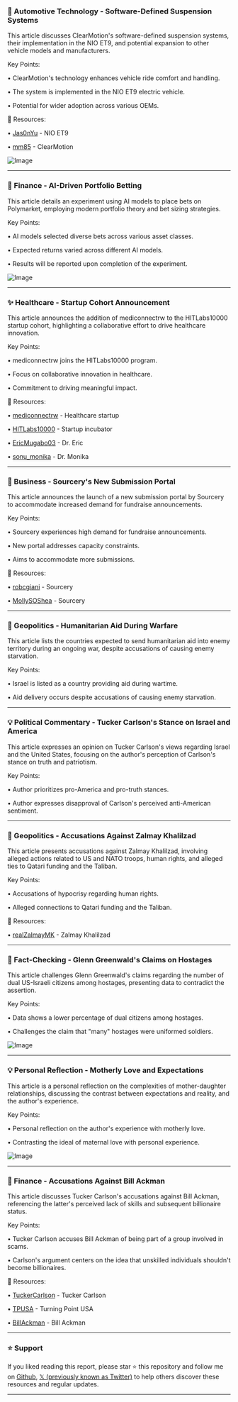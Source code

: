 ### 🤖 Automotive Technology - Software-Defined Suspension Systems

This article discusses ClearMotion's software-defined suspension systems, their implementation in the NIO ET9, and potential expansion to other vehicle models and manufacturers.

Key Points:

•  ClearMotion's technology enhances vehicle ride comfort and handling.


•  The system is implemented in the NIO ET9 electric vehicle.


•  Potential for wider adoption across various OEMs.


🔗 Resources:

• [Jas0nYu](https://x.com/Jas0nYu) - NIO ET9


• [mm85](https://x.com/_mm85) - ClearMotion


![Image](https://pbs.twimg.com/media/GvuPzysWwAAQff5?format=jpg&name=small)


---
### 🤖 Finance - AI-Driven Portfolio Betting

This article details an experiment using AI models to place bets on Polymarket, employing modern portfolio theory and bet sizing strategies.

Key Points:

•  AI models selected diverse bets across various asset classes.


•  Expected returns varied across different AI models.


•  Results will be reported upon completion of the experiment.


![Image](https://pbs.twimg.com/media/GvtI4ZRaQAAXW5h?format=jpg&name=small)

---
### ✨ Healthcare - Startup Cohort Announcement

This article announces the addition of mediconnectrw to the HITLabs10000 startup cohort, highlighting a collaborative effort to drive healthcare innovation.

Key Points:

•  mediconnectrw joins the HITLabs10000 program.


•  Focus on collaborative innovation in healthcare.


•  Commitment to driving meaningful impact.


🔗 Resources:

• [mediconnectrw](https://x.com/mediconnectrw) - Healthcare startup


• [HITLabs10000](https://x.com/HITLabs10000) - Startup incubator


• [EricMugabo03](https://x.com/EricMugabo03) - Dr. Eric


• [sonu_monika](https://x.com/sonu_monika) - Dr. Monika


---
### 🚀 Business - Sourcery's New Submission Portal

This article announces the launch of a new submission portal by Sourcery to accommodate increased demand for fundraise announcements.

Key Points:

•  Sourcery experiences high demand for fundraise announcements.


•  New portal addresses capacity constraints.


•  Aims to accommodate more submissions.


🔗 Resources:

• [robcgiani](https://x.com/robcgiani) - Sourcery


• [MollySOShea](https://x.com/MollySOShea) - Sourcery


---
### 🤖 Geopolitics - Humanitarian Aid During Warfare

This article lists the countries expected to send humanitarian aid into enemy territory during an ongoing war, despite accusations of causing enemy starvation.

Key Points:

•  Israel is listed as a country providing aid during wartime.


•  Aid delivery occurs despite accusations of causing enemy starvation.


---
### 💡 Political Commentary - Tucker Carlson's Stance on Israel and America

This article expresses an opinion on Tucker Carlson's views regarding Israel and the United States, focusing on the author's perception of Carlson's stance on truth and patriotism.

Key Points:

•  Author prioritizes pro-America and pro-truth stances.


•  Author expresses disapproval of Carlson's perceived anti-American sentiment.


---
### 🤖 Geopolitics - Accusations Against Zalmay Khalilzad

This article presents accusations against Zalmay Khalilzad, involving alleged actions related to US and NATO troops, human rights, and alleged ties to Qatari funding and the Taliban.

Key Points:

•  Accusations of hypocrisy regarding human rights.


•  Alleged connections to Qatari funding and the Taliban.


🔗 Resources:

• [realZalmayMK](https://x.com/realZalmayMK) - Zalmay Khalilzad


---
### 🤖 Fact-Checking - Glenn Greenwald's Claims on Hostages

This article challenges Glenn Greenwald's claims regarding the number of dual US-Israeli citizens among hostages, presenting data to contradict the assertion.

Key Points:

•  Data shows a lower percentage of dual citizens among hostages.


•  Challenges the claim that "many" hostages were uniformed soldiers.


![Image](https://pbs.twimg.com/media/GvrtI24WkAAeb6I?format=jpg&name=small)

---
### 💡 Personal Reflection - Motherly Love and Expectations

This article is a personal reflection on the complexities of mother-daughter relationships, discussing the contrast between expectations and reality, and the author's experience.

Key Points:

•  Personal reflection on the author's experience with motherly love.


•  Contrasting the ideal of maternal love with personal experience.


![Image](https://pbs.twimg.com/tweet_video_thumb/GvuGewVXgAA-O_6.jpg)

---
### 🤖 Finance - Accusations Against Bill Ackman

This article discusses Tucker Carlson's accusations against Bill Ackman, referencing the latter's perceived lack of skills and subsequent billionaire status.

Key Points:

•  Tucker Carlson accuses Bill Ackman of being part of a group involved in scams.


•  Carlson's argument centers on the idea that unskilled individuals shouldn't become billionaires.


🔗 Resources:

• [TuckerCarlson](https://x.com/TuckerCarlson) - Tucker Carlson


• [TPUSA](https://x.com/TPUSA) - Turning Point USA


• [BillAckman](https://x.com/BillAckman) - Bill Ackman


---

### ⭐️ Support

If you liked reading this report, please star ⭐️ this repository and follow me on [Github](https://github.com/Drix10), [𝕏 (previously known as Twitter)](https://x.com/DRIX_10_) to help others discover these resources and regular updates.

---